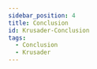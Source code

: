 ```yaml
---
sidebar_position: 4
title: Conclusion
id: Krusader-Conclusion
tags:
  - Conclusion
  - Krusader
---
```

